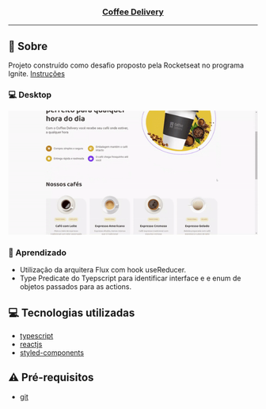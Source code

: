 
<h3 align="center">
  <a href="https://cahmoraes.github.io/coffee-delivery">Coffee Delivery</a>
</h3>

---

## :rocket: Sobre

Projeto construído como desafio proposto pela Rocketseat no programa Ignite. 
<a href="https://efficient-sloth-d85.notion.site/Desafio-02-Coffee-Delivery-30e42a21fdb44b09a85244fc2c3dbdf9">Instruções</a>

### :computer: Desktop
<p align="center">
  <img src="https://github.com/Cahmoraes/coffee-delivery/blob/main/src/assets/demo/demo.gif" alt="Coffee Delivery">
<p/>


### :book: Aprendizado
- Utilização da arquitera Flux com hook useReducer.
- Type Predicate do Tyepscript para identificar interface e e enum de objetos passados para as actions.

## :computer: Tecnologias utilizadas

- [typescript](https://www.typescriptlang.org/)
- [reactjs](https://pt-br.reactjs.org/)
- [styled-components](https://styled-components.com/)

## :warning: Pré-requisitos

- [git](https://git-scm.com/)
